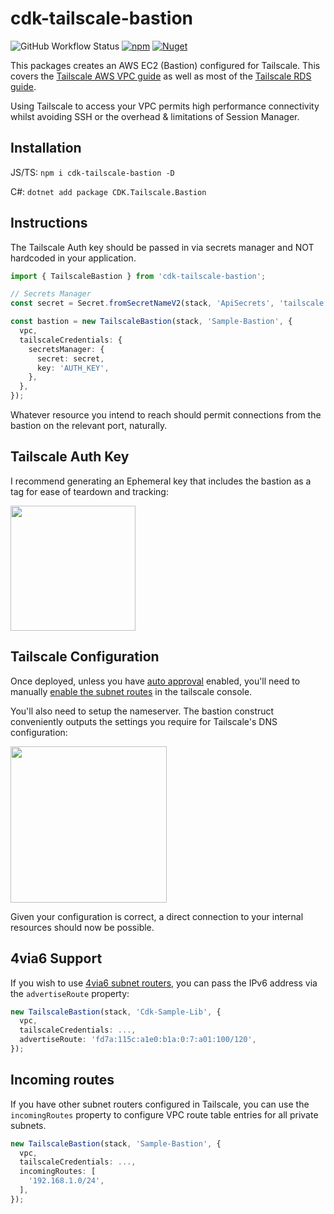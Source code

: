 # cdk-tailscale-bastion

![GitHub Workflow Status](https://img.shields.io/github/actions/workflow/status/Hawxy/cdk-tailscale-bastion/build.yml?label=Build%20%26%20Release&style=flat-square)
[![npm](https://img.shields.io/npm/v/cdk-tailscale-bastion?style=flat-square)](https://www.npmjs.com/package/cdk-tailscale-bastion)
[![Nuget](https://img.shields.io/nuget/v/CDK.Tailscale.Bastion?style=flat-square)](https://www.nuget.org/packages/CDK.Tailscale.Bastion/)

This packages creates an AWS EC2 (Bastion) configured for Tailscale. This covers the [Tailscale AWS VPC guide](https://tailscale.com/kb/1021/install-aws/) as well as most of the [Tailscale RDS guide](https://tailscale.com/kb/1141/aws-rds/).

Using Tailscale to access your VPC permits high performance connectivity whilst avoiding SSH or the overhead & limitations of Session Manager.

## Installation

JS/TS: `npm i cdk-tailscale-bastion -D`

C#: `dotnet add package CDK.Tailscale.Bastion`

## Instructions

The Tailscale Auth key should be passed in via secrets manager and NOT hardcoded in your application. 

```typescript
import { TailscaleBastion } from 'cdk-tailscale-bastion';

// Secrets Manager
const secret = Secret.fromSecretNameV2(stack, 'ApiSecrets', 'tailscale');

const bastion = new TailscaleBastion(stack, 'Sample-Bastion', {
  vpc,
  tailscaleCredentials: {
    secretsManager: {
      secret: secret,
      key: 'AUTH_KEY',
    },
  },
});

```

Whatever resource you intend to reach should permit connections from the bastion on the relevant port, naturally. 

## Tailscale Auth Key

I recommend generating an Ephemeral key that includes the bastion as a tag for ease of teardown and tracking:

<img src="https://user-images.githubusercontent.com/975824/177150876-ab21b4ac-00f7-4a75-befa-cf7d2e9ca7f7.png" height="200px" />

## Tailscale Configuration

Once deployed, unless you have [auto approval](https://tailscale.com/kb/1018/acls/#auto-approvers-for-routes-and-exit-nodes) enabled, you'll need to manually [enable the subnet routes](https://tailscale.com/kb/1019/subnets/#step-3-enable-subnet-routes-from-the-admin-console) in the tailscale console.

You'll also need to setup the nameserver. The bastion construct conveniently outputs the settings you require for Tailscale's DNS configuration:

<img src="https://user-images.githubusercontent.com/975824/177154488-3f3c1d02-35c6-432b-96fc-9dca691ea94c.png" height="250px" />

Given your configuration is correct, a direct connection to your internal resources should now be possible.


## 4via6 Support

If you wish to use [4via6 subnet routers](https://tailscale.com/kb/1201/4via6-subnets/), you can pass the IPv6 address via the `advertiseRoute` property:

```ts
new TailscaleBastion(stack, 'Cdk-Sample-Lib', {
  vpc,
  tailscaleCredentials: ...,
  advertiseRoute: 'fd7a:115c:a1e0:b1a:0:7:a01:100/120',
});
```

## Incoming routes

If you have other subnet routers configured in Tailscale, you can use the `incomingRoutes` property to configure VPC route table entries for all private subnets.

```ts
new TailscaleBastion(stack, 'Sample-Bastion', {
  vpc,
  tailscaleCredentials: ...,
  incomingRoutes: [
    '192.168.1.0/24',
  ],
});
```

